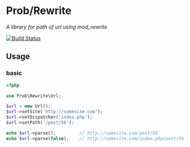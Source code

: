 # Prob/Rewrite
*A library for path of url using mod_rewrite*

[![Build Status](https://travis-ci.org/jongpak/prob-rewrite.svg?branch=master)](https://travis-ci.org/jongpak/prob-rewrite)

## Usage

### basic
```php
<?php

use Prob\Rewrite\Url;

$url = new Url();
$url->setSite('http://somesite.com');
$url->setDispatcher('index.php');
$url->setPath('/post/56');

echo $url->parse();         // http://somesite.com/post/56
echo $url->parse(false);    // http://somesite.com/index.php/post/56
```
